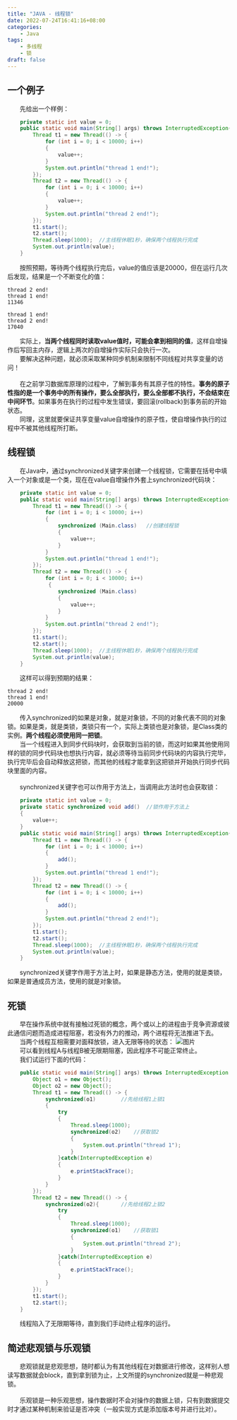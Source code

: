 ```yaml
---
title: "JAVA - 线程锁"
date: 2022-07-24T16:41:16+08:00
categories:
    - Java
tags:
    - 多线程
    - 锁
draft: false
---
```


## 一个例子
&emsp;&emsp;先给出一个样例：
```java
    private static int value = 0;
    public static void main(String[] args) throws InterruptedException{
        Thread t1 = new Thread(() -> {
            for (int i = 0; i < 10000; i++) 
            {
                value++;
            }
            System.out.println("thread 1 end!");
        });
        Thread t2 = new Thread(() -> {
            for (int i = 0; i < 10000; i++) 
            {
                value++;
            }
            System.out.println("thread 2 end!");
        });
        t1.start();
        t2.start();
        Thread.sleep(1000);  //主线程休眠1秒，确保两个线程执行完成
        System.out.println(value);
    }
```
&emsp;&emsp;按照预期，等待两个线程执行完后，value的值应该是20000，但在运行几次后发现，结果是一个不断变化的值：
```
thread 2 end!
thread 1 end!
11346
```
```
thread 1 end!
thread 2 end!
17040
```
&emsp;&emsp;实际上，**当两个线程同时读取value值时，可能会拿到相同的值**，这样自增操作后写回主内存，逻辑上两次的自增操作实际只会执行一次。\
&emsp;&emsp;要解决这种问题，就必须采取某种同步机制来限制不同线程对共享变量的访问！\
\
&emsp;&emsp;在之前学习数据库原理的过程中，了解到事务有其原子性的特性。**事务的原子性指的是一个事务中的所有操作，要么全部执行，要么全部都不执行，不会结束在中间环节**。如果事务在执行的过程中发生错误，要回滚(rollback)到事务前的开始状态。\
&emsp;&emsp;同理，这里就要保证共享变量value自增操作的原子性，使自增操作执行的过程中不被其他线程所打断。

## 线程锁
&emsp;&emsp;在Java中，通过synchronized关键字来创建一个线程锁，它需要在括号中填入一个对象或是一个类，现在在value自增操作外套上synchronized代码块：
```java
    private static int value = 0;
    public static void main(String[] args) throws InterruptedException{
        Thread t1 = new Thread(() -> {
            for (int i = 0; i < 10000; i++) 
            {
                synchronized (Main.class)   //创建线程锁
                {  
                    value++;
                }
            }
            System.out.println("thread 1 end!");
        });
        Thread t2 = new Thread(() -> {
            for (int i = 0; i < 10000; i++)
             {
                synchronized (Main.class)
                {
                    value++;
                }
            }
            System.out.println("thread 2 end!");
        });
        t1.start();
        t2.start();
        Thread.sleep(1000);  //主线程休眠1秒，确保两个线程执行完成
        System.out.println(value);
    }
```
&emsp;&emsp;这样可以得到预期的结果：
```
thread 2 end!
thread 1 end!
20000
```
&emsp;&emsp;传入synchronized的如果是对象，就是对象锁，不同的对象代表不同的对象锁。如果是类，就是类锁，类锁只有一个，实际上类锁也是对象锁，是Class类的实例。**两个线程必须使用同一把锁**。\
&emsp;&emsp;当一个线程进入到同步代码块时，会获取到当前的锁，而这时如果其他使用同样的锁的同步代码块也想执行内容，就必须等待当前同步代码块的内容执行完毕，执行完毕后会自动释放这把锁，而其他的线程才能拿到这把锁并开始执行同步代码块里面的内容。\
\
&emsp;&emsp;synchronized关键字也可以作用于方法上，当调用此方法时也会获取锁：
```java
    private static int value = 0;
    private static synchronized void add()  //锁作用于方法上
    {
        value++;
    }
    public static void main(String[] args) throws InterruptedException{
        Thread t1 = new Thread(() -> {
            for (int i = 0; i < 10000; i++)
            {
                add();
            }
            System.out.println("thread 1 end!");
        });
        Thread t2 = new Thread(() -> {
            for (int i = 0; i < 10000; i++)
            {
                add();
            }
            System.out.println("thread 2 end!");
        });
        t1.start();
        t2.start();
        Thread.sleep(1000);  //主线程休眠1秒，确保两个线程执行完成
        System.out.println(value);
    }
```
&emsp;&emsp;synchronized关键字作用于方法上时，如果是静态方法，使用的就是类锁，如果是普通成员方法，使用的就是对象锁。

## 死锁
&emsp;&emsp;早在操作系统中就有接触过死锁的概念，两个或以上的进程由于竞争资源或彼此通信问题而造成进程阻塞，若没有外力的推动，两个进程将无法推进下去。\
&emsp;&emsp;当两个线程互相需要对面释放锁，进入无限等待的状态：
![图片](https://s1.328888.xyz/2022/07/24/md19h.png#pic_center)\
&emsp;&emsp;可以看到线程A与线程B被无限期阻塞，因此程序不可能正常终止。\
&emsp;&emsp;我们试运行下面的代码：
```java
    public static void main(String[] args) throws InterruptedException {
        Object o1 = new Object();
        Object o2 = new Object();
        Thread t1 = new Thread(() -> {
            synchronized(o1)        //先给线程1上锁1
            {
                try
                {
                    Thread.sleep(1000);
                    synchronized(o2)    //获取锁2
                    {
                        System.out.println("thread 1");
                    }
                }catch(InterruptedException e)
                {
                    e.printStackTrace();
                }
            }
        });
        Thread t2 = new Thread(() -> {
            synchronized(o2){       //先给线程2上锁2
                try
                {
                    Thread.sleep(1000);
                    synchronized(o1)    //获取锁1
                    {
                        System.out.println("thread 2");
                    }
                }catch(InterruptedException e)
                {
                    e.printStackTrace();
                }
            }
        });
        t1.start();
        t2.start();
    }
```
&emsp;&emsp;线程陷入了无限期等待，直到我们手动终止程序的运行。

## 简述悲观锁与乐观锁
&emsp;&emsp;悲观锁就是悲观思想，随时都认为有其他线程在对数据进行修改，这样别人想读写数据就会block，直到拿到锁为止，上文所提的synchronized就是一种悲观锁。\
\
&emsp;&emsp;乐观锁是一种乐观思想，操作数据时不会对操作的数据上锁，只有到数据提交时才通过某种机制来验证是否冲突（一般实现方式是添加版本号并进行比对）。
